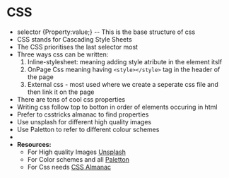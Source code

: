 # CSS
- selector {Property:value;} -- This is the base structure of css
- CSS stands for Cascading Style Sheets
- The CSS prioritises the last selector most
- Three ways css can be written:
    1. Inline-stylesheet: meaning adding style atribute in the element itslf 
    2. OnPage Css meaning having ```<style></style>``` tag in the header of the page
    3. External css - most used where we create a seperate css file and then link it on the page
- There are tons of cool css properties
- Writing css follow top to botton in order of elements occuring in html
- Prefer to csstricks almanac to find properties
- Use unsplash for different high quality images
- Use Paletton to refer to different colour schemes 
- 
- **Resources:**
    - For High quality Images [Unsplash](https://unsplash.com/)
    - For Color schemes and all [Paletton](https://paletton.com/)
    - For Css needs [CSS Almanac](https://css-tricks.com/almanac/)
